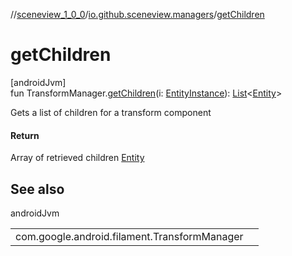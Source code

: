 //[sceneview_1_0_0](../../index.md)/[io.github.sceneview.managers](index.md)/[getChildren](get-children.md)

# getChildren

[androidJvm]\
fun TransformManager.[getChildren](get-children.md)(i: [EntityInstance](../io.github.sceneview.components/index.md#-275222848%2FClasslikes%2F-602047187)): [List](https://kotlinlang.org/api/latest/jvm/stdlib/kotlin.collections/-list/index.html)&lt;[Entity](../io.github.sceneview/index.md#1934583341%2FClasslikes%2F-602047187)&gt;

Gets a list of children for a transform component

#### Return

Array of retrieved children [Entity](../io.github.sceneview/index.md#1934583341%2FClasslikes%2F-602047187)

## See also

androidJvm

| | |
|---|---|
| com.google.android.filament.TransformManager |  |
